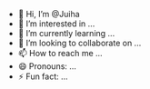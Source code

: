 - 👋 Hi, I’m @Juiha
- 👀 I’m interested in ...
- 🌱 I’m currently learning ...
- 💞️ I’m looking to collaborate on ...
- 📫 How to reach me ...
- 😄 Pronouns: ...
- ⚡ Fun fact: ...

<!---
Juiha/Juiha is a ✨ special ✨ repository because its `README.md` (this file) appears on your GitHub profile.
You can click the Preview link to take a look at your changes.
--->
